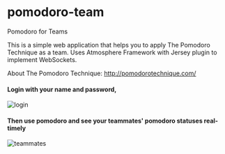 pomodoro-team
=============

Pomodoro for Teams

This is a simple web application that helps you to apply The Pomodoro Technique as a team. Uses Atmosphere Framework with Jersey plugin to implement WebSockets.

About The Pomodoro Technique: http://pomodorotechnique.com/

#### Login with your name and password,
![login](https://cloud.githubusercontent.com/assets/327434/5234526/cda60754-77d7-11e4-914b-ac92fcdd4977.png)

#### Then use pomodoro and see your teammates' pomodoro statuses real-timely
![teammates](https://cloud.githubusercontent.com/assets/327434/5234529/db635b4e-77d7-11e4-9334-76b2eb745b5e.png)
